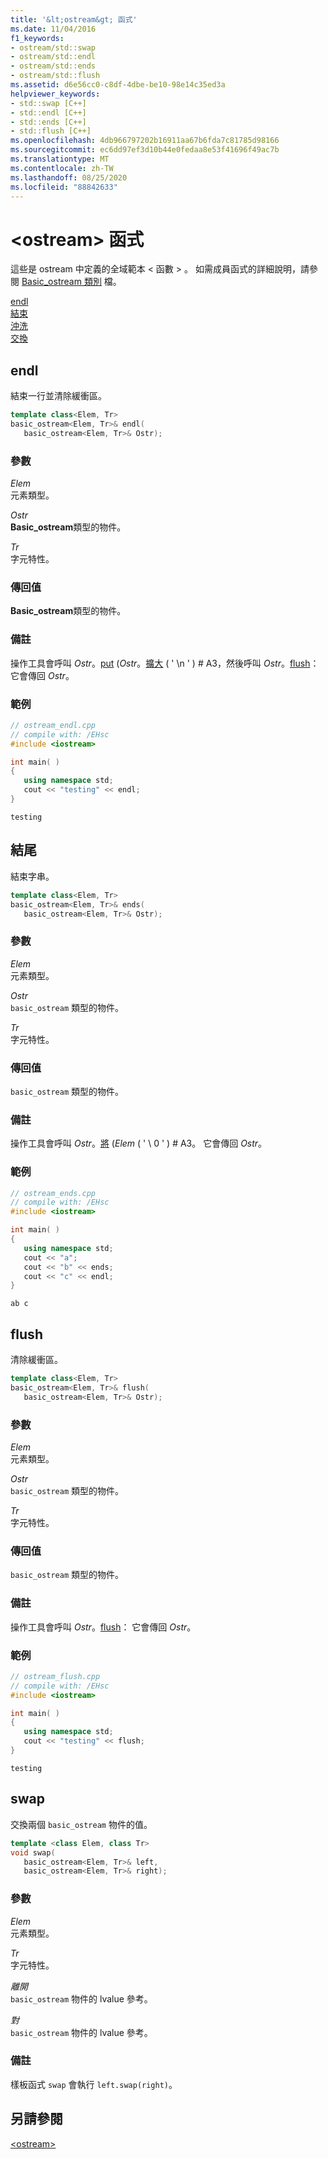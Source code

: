 ```yaml
---
title: '&lt;ostream&gt; 函式'
ms.date: 11/04/2016
f1_keywords:
- ostream/std::swap
- ostream/std::endl
- ostream/std::ends
- ostream/std::flush
ms.assetid: d6e56cc0-c8df-4dbe-be10-98e14c35ed3a
helpviewer_keywords:
- std::swap [C++]
- std::endl [C++]
- std::ends [C++]
- std::flush [C++]
ms.openlocfilehash: 4db966797202b16911aa67b6fda7c81785d98166
ms.sourcegitcommit: ec6dd97ef3d10b44e0fedaa8e53f41696f49ac7b
ms.translationtype: MT
ms.contentlocale: zh-TW
ms.lasthandoff: 08/25/2020
ms.locfileid: "88842633"
---
```

# <a name="ltostreamgt-functions"></a>&lt;ostream&gt; 函式

這些是 ostream 中定義的全域範本 &lt; 函數 &gt; 。 如需成員函式的詳細說明，請參閱 [Basic_ostream 類別](basic-ostream-class.md) 檔。

[endl](#endl)\
[結束](#ends)\
[沖洗](#flush)\
[交換](#swap)

## <a name="endl"></a>endl

結束一行並清除緩衝區。

```cpp
template class<Elem, Tr>
basic_ostream<Elem, Tr>& endl(
   basic_ostream<Elem, Tr>& Ostr);
```

### <a name="parameters"></a>參數

*Elem*\
元素類型。

*Ostr*\
**Basic_ostream**類型的物件。

*Tr*\
字元特性。

### <a name="return-value"></a>傳回值

**Basic_ostream**類型的物件。

### <a name="remarks"></a>備註

操作工具會呼叫 *Ostr*。[put](../standard-library/basic-ostream-class.md#put) (*Ostr*。[擴大](../standard-library/basic-ios-class.md#widen) ( ' \n ' ) # A3，然後呼叫 *Ostr*。[flush](../standard-library/basic-ostream-class.md#flush)： 它會傳回 *Ostr*。

### <a name="example"></a>範例

```cpp
// ostream_endl.cpp
// compile with: /EHsc
#include <iostream>

int main( )
{
   using namespace std;
   cout << "testing" << endl;
}
```

```Output
testing
```

## <a name="ends"></a>結尾

結束字串。

```cpp
template class<Elem, Tr>
basic_ostream<Elem, Tr>& ends(
   basic_ostream<Elem, Tr>& Ostr);
```

### <a name="parameters"></a>參數

*Elem*\
元素類型。

*Ostr*\
`basic_ostream` 類型的物件。

*Tr*\
字元特性。

### <a name="return-value"></a>傳回值

`basic_ostream` 類型的物件。

### <a name="remarks"></a>備註

操作工具會呼叫 *Ostr*。[將](../standard-library/basic-ostream-class.md#put) (*Elem* ( ' \ 0 ' ) # A3。 它會傳回 *Ostr*。

### <a name="example"></a>範例

```cpp
// ostream_ends.cpp
// compile with: /EHsc
#include <iostream>

int main( )
{
   using namespace std;
   cout << "a";
   cout << "b" << ends;
   cout << "c" << endl;
}
```

```Output
ab c
```

## <a name="flush"></a>flush

清除緩衝區。

```cpp
template class<Elem, Tr>
basic_ostream<Elem, Tr>& flush(
   basic_ostream<Elem, Tr>& Ostr);
```

### <a name="parameters"></a>參數

*Elem*\
元素類型。

*Ostr*\
`basic_ostream` 類型的物件。

*Tr*\
字元特性。

### <a name="return-value"></a>傳回值

`basic_ostream` 類型的物件。

### <a name="remarks"></a>備註

操作工具會呼叫 *Ostr*。[flush](../standard-library/basic-ostream-class.md#flush)： 它會傳回 *Ostr*。

### <a name="example"></a>範例

```cpp
// ostream_flush.cpp
// compile with: /EHsc
#include <iostream>

int main( )
{
   using namespace std;
   cout << "testing" << flush;
}
```

```Output
testing
```

## <a name="swap"></a>swap

交換兩個 `basic_ostream` 物件的值。

```cpp
template <class Elem, class Tr>
void swap(
   basic_ostream<Elem, Tr>& left,
   basic_ostream<Elem, Tr>& right);
```

### <a name="parameters"></a>參數

*Elem*\
元素類型。

*Tr*\
字元特性。

*離開*\
`basic_ostream` 物件的 lvalue 參考。

*對*\
`basic_ostream` 物件的 lvalue 參考。

### <a name="remarks"></a>備註

樣板函式 `swap` 會執行 `left.swap(right)`。

## <a name="see-also"></a>另請參閱

[\<ostream>](../standard-library/ostream.md)

